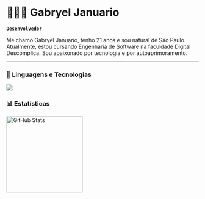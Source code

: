 # 🧑🏾‍💻 Gabryel Januario

**`Desenvolvedor`**

Me chamo Gabryel Januario, tenho 21 anos e sou natural de São Paulo. Atualmente, estou cursando Engenharia de Software na faculdade Digital Descomplica. Sou apaixonado por tecnologia e por autoaprimoramento.

---

### 🤖 Linguagens e Tecnologias
 <div align="left" >
<a href="https://skillicons.dev"   >
  <img src="https://skillicons.dev/icons?i=java,spring,python,ai,sklearn,flask,react,nodejs,docker,aws,github,git,vscode,postman,mongodb,postgres,hibernate,discord,linkedin,instagram&theme=dark" />
</a>
  <br />


### 📊 Estatísticas

<p>
  <img 
    align="left" 
    alt="GitHub Stats" 
    height="200" 
    style="padding-right: 10px;" 
    src="https://github-readme-stats.vercel.app/api?username=Gabryel-Januario&show_icons=true&theme=tokyonight&include_all_commits=true&locale=pt-br" 
  />
</p>


